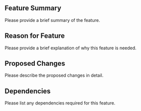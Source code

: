 ## Feature Summary

Please provide a brief summary of the feature.

## Reason for Feature

Please provide a brief explanation of why this feature is needed.

## Proposed Changes

Please describe the proposed changes in detail.

## Dependencies

Please list any dependencies required for this feature.


